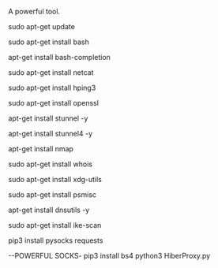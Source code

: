 A powerful tool.


sudo apt-get update

sudo apt-get install bash

apt-get install bash-completion

sudo apt-get install netcat

sudo apt-get install hping3

sudo apt-get install openssl

apt-get install stunnel -y

apt-get install stunnel4 -y

apt-get install nmap

sudo apt-get install whois

sudo apt-get install xdg-utils

sudo apt-get install psmisc

apt-get install dnsutils -y

sudo apt-get install ike-scan

pip3 install pysocks requests

--POWERFUL SOCKS-
pip3 install bs4
python3 HiberProxy.py
 
 
